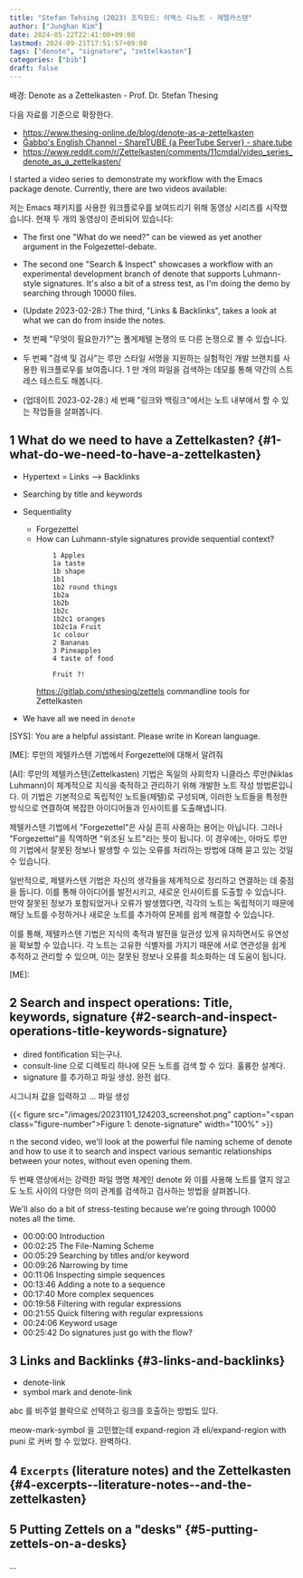 ```yaml
---
title: "Stefan Tehsing (2023) 조직모드: 이맥스 디노트 - 제텔카스텐"
author: ["Junghan Kim"]
date: 2024-05-22T22:41:00+09:00
lastmod: 2024-09-21T17:51:57+09:00
tags: ["denote", "signature", "zettelkasten"]
categories: ["bib"]
draft: false
---
```


배경: Denote as a Zettelkasten - Prof. Dr. Stefan Thesing

다음 자료를 기준으로 확장한다.

-   <https://www.thesing-online.de/blog/denote-as-a-zettelkasten>
-   [Ĝabbo's English Channel - ShareTUBE {a PeerTube Server} - share.tube](https://share.tube/c/gxabbo_english/videos)
-   <https://www.reddit.com/r/Zettelkasten/comments/11cmdal/video_series_denote_as_a_zettelkasten/>

I started a video series to demonstrate my workflow with the Emacs package denote. Currently, there are two videos available:

저는 Emacs 패키지를 사용한 워크플로우를 보여드리기 위해 동영상 시리즈를 시작했습니다. 현재 두 개의 동영상이 준비되어 있습니다:

-   The first one "What do we need?" can be viewed as yet another argument in the Folgezettel-debate.
-   The second one "Search &amp; Inspect" showcases a workflow with an experimental development branch of denote that supports Luhmann-style signatures. It's also a bit of a stress test, as I'm doing the demo by searching through 10000 files.
-   (Update 2023-02-28:) The third, "Links &amp; Backlinks", takes a look at what we can do from inside the notes.

-   첫 번째 "무엇이 필요한가?"는 폴게제텔 논쟁의 또 다른 논쟁으로 볼 수 있습니다.
-   두 번째 "검색 및 검사"는 루만 스타일 서명을 지원하는 실험적인 개발 브랜치를 사용한 워크플로우를 보여줍니다. 1 만 개의 파일을 검색하는 데모를 통해 약간의 스트레스 테스트도 해봅니다.
-   (업데이트 2023-02-28:) 세 번째 "링크와 백링크"에서는 노트 내부에서 할 수 있는 작업들을 살펴봅니다.


## 1 What do we need to have a Zettelkasten? {#1-what-do-we-need-to-have-a-zettelkasten}



-   Hypertext = Links --&gt; Backlinks
-   Searching by title and keywords
-   Sequentiality
    -   Forgezettel
    -   How can Luhmann-style signatures provide sequential context?
        ```text
            1 Apples
            1a taste
            1b shape
            1b1
            1b2 round things
            1b2a
            1b2b
            1b2c
            1b2c1 oranges
            1b2c1a Fruit
            1c colour
            2 Bananas
            3 Pineapples
            4 taste of food

            Fruit ?!
        ```
        <https://gitlab.com/sthesing/zettels> commandline tools for Zettelkasten

-   We have all we need in `denote`

<div class="ai">

[SYS]: You are a helpful assistant. Please write in Korean language.

[ME]: 루만의 제텔카스텐 기법에서 Forgezettel에 대해서 알려줘

[AI]: 루만의 제텔카스텐(Zettelkasten) 기법은 독일의 사회학자 니클라스 루만(Niklas Luhmann)이 체계적으로 지식을 축적하고 관리하기 위해 개발한 노트 작성 방법론입니다. 이 기법은 기본적으로 독립적인 노트들(제텔)로 구성되며, 이러한 노트들을 특정한 방식으로 연결하여 복잡한 아이디어들과 인사이트를 도출해냅니다.

제텔카스텐 기법에서 "Forgezettel"은 사실 흔히 사용하는 용어는 아닙니다. 그러나 "Forgezettel"을 직역하면 "위조된 노트"라는 뜻이 됩니다. 이 경우에는, 아마도 루만의 기법에서 잘못된 정보나 발생할 수 있는 오류를 처리하는 방법에 대해 묻고 있는 것일 수 있습니다.

일반적으로, 제텔카스텐 기법은 자신의 생각들을 체계적으로 정리하고 연결하는 데 중점을 둡니다. 이를 통해 아이디어를 발전시키고, 새로운 인사이트를 도출할 수 있습니다. 만약 잘못된 정보가 포함되었거나 오류가 발생했다면, 각각의 노트는 독립적이기 때문에 해당 노트를 수정하거나 새로운 노트를 추가하여 문제를 쉽게 해결할 수 있습니다.

이를 통해, 제텔카스텐 기법은 지식의 축적과 발전을 일관성 있게 유지하면서도 유연성을 확보할 수 있습니다. 각 노트는 고유한 식별자를 가지기 때문에 서로 연관성을 쉽게 추적하고 관리할 수 있으며, 이는 잘못된 정보나 오류를 최소화하는 데 도움이 됩니다.

[ME]:

</div>


## 2 Search and inspect operations: Title, keywords, signature {#2-search-and-inspect-operations-title-keywords-signature}



-   dired fontification 되는구나.
-   consult-line 으로 디렉토리 하나에 모든 노트를 검색 할 수 있다. 훌륭한 설계다.
-   signature 를 추가하고 파일 생성. 완전 쉽다.

시그니처 값을 입력하고 ... 파일 생성

{{< figure src="/images/20231101_124203_screenshot.png" caption="<span class=\"figure-number\">Figure 1: </span>denote-signature" width="100%" >}}

n the second video, we'll look at the powerful file naming scheme of denote and how to use it to search and inspect various semantic relationships between your notes, without even opening them.

두 번째 영상에서는 강력한 파일 명명 체계인 denote 와 이를 사용해 노트를 열지 않고도 노트 사이의 다양한 의미 관계를 검색하고 검사하는 방법을 살펴봅니다.

We'll also do a bit of stress-testing because we're going through 10000 notes all the time.

-   00:00:00 Introduction
-   00:02:25 The File-Naming Scheme
-   00:05:29 Searching by titles and/or keyword
-   00:09:26 Narrowing by time
-   00:11:06 Inspecting simple sequences
-   00:13:46 Adding a note to a sequence
-   00:17:40 More complex sequences
-   00:19:58 Filtering with regular expressions
-   00:21:55 Quick filtering with regular expressions
-   00:24:06 Keyword usage
-   00:25:42 Do signatures just go with the flow?


## 3 Links and Backlinks {#3-links-and-backlinks}



-   denote-link
-   symbol mark and denote-link

abc 를 비주얼 블락으로 선택하고 링크를 호출하는 방법도 있다.

meow-mark-symbol 을 고민했는데 expand-region 과 eli/expand-region with puni 로 커버 할 수 있었다. 완벽하다.


## 4 `Excerpts` (literature notes) and the Zettelkasten {#4-excerpts--literature-notes--and-the-zettelkasten}


## 5 Putting Zettels on a "desks" {#5-putting-zettels-on-a-desks}



...
